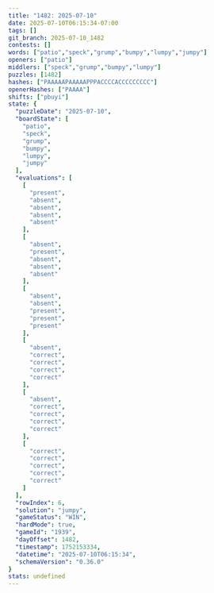 ```yaml
---
title: "1482: 2025-07-10"
date: 2025-07-10T06:15:34-07:00
tags: []
git_branch: 2025-07-10_1482
contests: []
words: ["patio","speck","grump","bumpy","lumpy","jumpy"]
openers: ["patio"]
middlers: ["speck","grump","bumpy","lumpy"]
puzzles: [1482]
hashes: ["PAAAAAPAAAAAPPPACCCCACCCCCCCCC"]
openerHashes: ["PAAAA"]
shifts: ["pbuyi"]
state: {
  "puzzleDate": "2025-07-10",
  "boardState": [
    "patio",
    "speck",
    "grump",
    "bumpy",
    "lumpy",
    "jumpy"
  ],
  "evaluations": [
    [
      "present",
      "absent",
      "absent",
      "absent",
      "absent"
    ],
    [
      "absent",
      "present",
      "absent",
      "absent",
      "absent"
    ],
    [
      "absent",
      "absent",
      "present",
      "present",
      "present"
    ],
    [
      "absent",
      "correct",
      "correct",
      "correct",
      "correct"
    ],
    [
      "absent",
      "correct",
      "correct",
      "correct",
      "correct"
    ],
    [
      "correct",
      "correct",
      "correct",
      "correct",
      "correct"
    ]
  ],
  "rowIndex": 6,
  "solution": "jumpy",
  "gameStatus": "WIN",
  "hardMode": true,
  "gameId": "1939",
  "dayOffset": 1482,
  "timestamp": 1752153334,
  "datetime": "2025-07-10T06:15:34",
  "schemaVersion": "0.36.0"
}
stats: undefined
---
```

<!-- more -->
